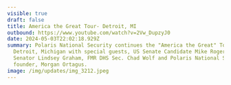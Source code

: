```yaml
---
visible: true
draft: false
title: America the Great Tour- Detroit, MI
outbound: https://www.youtube.com/watch?v=2Vw_DupzyJ0
date: 2024-05-03T22:02:18.929Z
summary: Polaris National Security continues the "America the Great" Tour in
  Detroit, Michigan with special guests, US Senate Candidate Mike Rogers,
  Senator Lindsey Graham, FMR DHS Sec. Chad Wolf and Polaris National Security
  founder, Morgan Ortagus.
image: /img/updates/img_3212.jpeg
---
```

